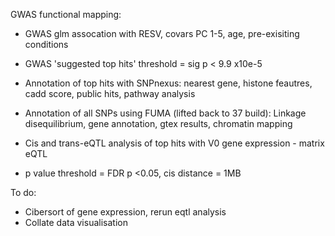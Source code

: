 GWAS functional mapping:

- GWAS glm assocation with RESV, covars PC 1-5, age, pre-exisiting conditions
- GWAS 'suggested top hits' threshold = sig p < 9.9 x10e-5

- Annotation of top hits with SNPnexus: nearest gene, histone feautres, cadd score, public hits, pathway analysis
- Annotation of all SNPs using FUMA (lifted back to 37 build): Linkage disequilibrium, gene annotation, gtex results, chromatin mapping

- Cis and trans-eQTL analysis of top hits with V0 gene expression - matrix eQTL
- p value threshold = FDR p <0.05, cis distance = 1MB

To do:

- Cibersort of gene expression, rerun eqtl analysis
- Collate data visualisation
